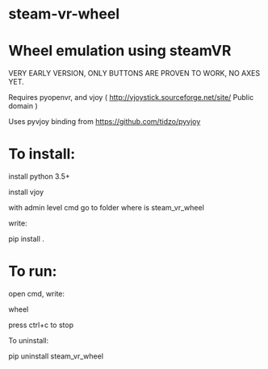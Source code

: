 # steam-vr-wheel
Wheel emulation using steamVR
=============================
VERY EARLY VERSION, ONLY BUTTONS ARE PROVEN TO WORK, NO AXES YET.

Requires pyopenvr, and vjoy ( http://vjoystick.sourceforge.net/site/ Public domain )

Uses pyvjoy binding from https://github.com/tidzo/pyvjoy

To install:
===========
install python 3.5+

install vjoy

with admin level cmd go to folder where is steam_vr_wheel

write:

pip install .




To run:
=======
open cmd, write:

wheel

press ctrl+c to stop

To uninstall:

pip uninstall steam_vr_wheel

